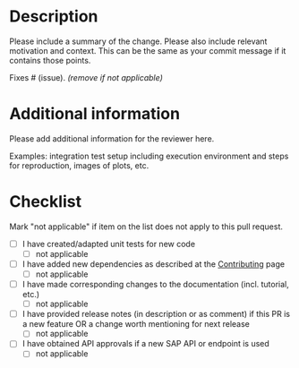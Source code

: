 # Description

Please include a summary of the change. Please also include relevant motivation and context. This can be the same as your commit message if it contains those points.

Fixes # (issue).  *(remove if not applicable)*

# Additional information

Please add additional information for the reviewer here. 

Examples: integration test setup including execution environment and steps for reproduction, images of plots, etc.

# Checklist

Mark "not applicable" if item on the list does not apply to this pull request.

- [ ] I have created/adapted unit tests for new code
  - [ ] not applicable 
- [ ] I have added new dependencies as described at the [Contributing](https://sap.github.io/project-sailor/contributing.html#requirements-management) page
  - [ ] not applicable 
- [ ] I have made corresponding changes to the documentation (incl. tutorial, etc.)
  - [ ] not applicable 
- [ ] I have provided release notes (in description or as comment) if this PR is a new feature OR a change worth mentioning for next release
  - [ ] not applicable 
- [ ] I have obtained API approvals if a new SAP API or endpoint is used
  - [ ] not applicable 
